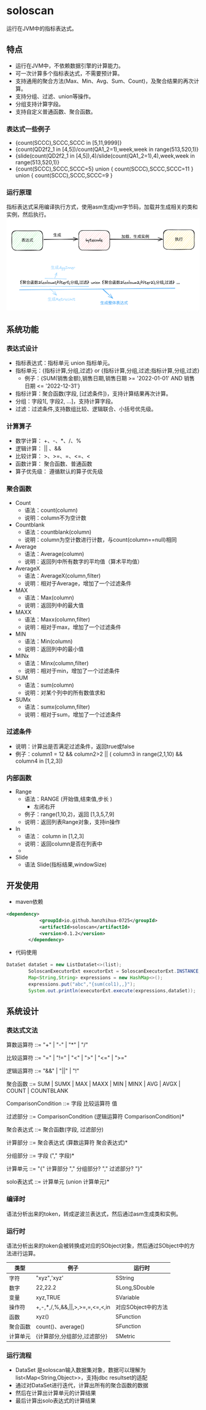 # soloscan

运行在JVM中的指标表达式。

## 特点
* 运行在JVM中，不依赖数据引擎的计算能力。
* 可一次计算多个指标表达式，不需要预计算。
* 支持通用的聚合方法(Max、Min、Avg、Sum、Count)，及聚合结果的再次计算。
* 支持分组、过滤、union等操作。
* 分组支持计算字段。
* 支持自定义普通函数、聚合函数。

### 表达式一些例子
* {count(SCCC),SCCC,SCCC in [5,11,9999]}
* {count(QD2f2_1 in [4,5])/count(QA1_2=1),week,week in range(513,520,1)}
* {slide(count(QD2f2_1 in [4,5]),4)/slide(count(QA1_2=1),4),week,week in range(513,520,1)}
* {count(SCCC),SCCC,SCCC=5} union { count(SCCC),SCCC,SCCC=11 } union { count(SCCC),SCCC,SCCC=9 }

### 运行原理
指标表达式采用编译执行方式，使用asm生成jvm字节码，加载并生成相关的类和实例，然后执行。
![run_principle.png](run_principle.png)

## 系统功能

### 表达式设计

* 指标表达式：指标单元 union 指标单元。
* 指标单元：{指标计算,分组,过滤} or {指标计算,分组,过滤;指标计算,分组,过滤}
  * 例子：{SUM(销售金额),销售日期,销售日期 >= '2022-01-01' AND 销售日期 <= '2022-12-31'}
* 指标计算：聚合函数(字段, [过滤条件])，支持计算结果再次计算。
* 分组：字段1[, 字段2, ...]，支持计算字段。
* 过滤：过滤条件,支持数组比较、逻辑联合、小括号优先级。

### 计算算子

* 数学计算： +、-、*、/、%
* 逻辑计算： || 、&&
* 比较计算： >、>=、=、<=、<
* 函数计算： 聚合函数、普通函数
* 算子优先级： 遵循默认的算子优先级

### 聚合函数
* Count
    * 语法：count(column)
    * 说明：column不为空计数
* Countblank
    * 语法：countblank(column)
    * 说明：column为空计数进行计数，与count(column==null)相同
* Average
    * 语法：Average(column)
    * 说明：返回列中所有数字的平均值（算术平均值）
* AverageX
    * 语法：AverageX(column,filter)
    * 说明：相对于Average，增加了一个过滤条件
* MAX
    * 语法：Max(column)
    * 说明：返回列中的最大值
* MAXX
    * 语法：Maxx(column,filter)
    * 说明：相对于max，增加了一个过滤条件
* MIN
    * 语法：Min(column)
    * 说明：返回列中的最小值
* MINx
    * 语法：Minx(column,filter)
    * 说明：相对于min，增加了一个过滤条件
* SUM
    * 语法：sum(column)
    * 说明：对某个列中的所有数值求和
* SUMx
    * 语法：sumx(column,filter)
    * 说明：相对于sum，增加了一个过滤条件

### 过滤条件
* 说明：计算出是否满足过滤条件，返回true或false
* 例子：column1 = 12 && column2>2 || ( column3 in range(2,1,10) && column4 in [1,2,3])

### 内部函数
* Range
    * 语法：RANGE (开始值,结束值,步长 )
        * 左闭右开
    * 例子：range(1,10,2)，返回 [1,3,5,7,9]
    * 说明：返回列表Range对象，支持in操作
* In
    * 语法： column in [1,2,3]
    * 说明：返回column是否在列表中
    * 
* Slide
  * 语法 Slide(指标结果,windowSize)

## 开发使用
* maven依赖
```xml
<dependency>
            <groupId>io.github.hanzhihua-0725</groupId>
            <artifactId>soloscan</artifactId>
            <version>0.1.2</version>
        </dependency>
```
* 代码使用
```java
DataSet dataSet = new ListDataSet<>(list);
        SoloscanExecutorExt executorExt = SoloscanExecutorExt.INSTANCE;
        Map<String,String> expressions = new HashMap<>();
        expressions.put("abc","{sum(col1),,}");
        System.out.println(executorExt.execute(expressions,dataSet));
```

## 系统设计

### 表达式文法
算数运算符 ::= "+" | "-" | "*" | "/"

比较运算符 ::= "=" | "!=" | "<" | ">" | "<=" | ">="

逻辑运算符 ::= "&&" | "||" | "!"

聚合函数 ::= SUM | SUMX | MAX | MAXX | MIN | MINX | AVG | AVGX | COUNT | COUNTBLANK

ComparisonCondition ::= 字段 比较运算符 值

过滤部分 ::= ComparisonCondition (逻辑运算符 ComparisonCondition)*

聚合表达式 ::= 聚合函数(字段, 过滤部分)

计算部分 ::=  聚合表达式 (算数运算符 聚合表达式)*

分组部分 ::= 字段 ("," 字段)*

计算单元 ::= "{" 计算部分 "," 分组部分? "," 过滤部分? "}"

solo表达式 ::= 计算单元 (union 计算单元)*

### 编译时
语法分析出来的token，转成逆波兰表达式，然后通过asm生成类和实例。

### 运行时
语法分析出来的token会被转换成对应的SObject对象，然后通过SObject中的方法进行运算。

| 类型   | 例子                               | 运行时           |
|------|----------------------------------|---------------|
| 字符   | "xyz",'xyz'                      | SString       |
| 数字   | 22,22.2                          | SLong,SDouble |
| 变量   | xyz,TRUE                         | SVariable     |
| 操作符  | +,-,*,/,%,&&,\|\|,>,>=,=,<=,<,in | 对应SObject中的方法 |
| 函数   | xyz()                            | SFunction     |
| 聚合函数 | count()、average()                | SFunction     |
| 计算单元 | {计算部分,分组部分,过滤部分}          | SMetric       |

### 运行流程
* DataSet 是soloscan输入数据集对象，数据可以理解为list<Map<String,Object>>，支持jdbc resultset的适配
* 通过对DataSet进行迭代，计算出所有的聚合函数的数据
* 然后在计算出计算单元的计算结果
* 最后计算出solo表达式的计算结果
